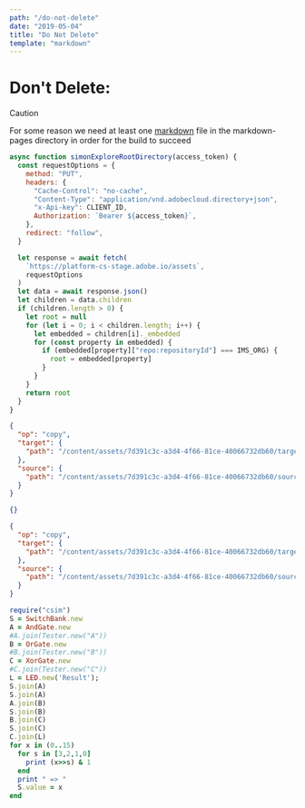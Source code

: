 ```yaml
---
path: "/do-not-delete"
date: "2019-05-04"
title: "Do Not Delete"
template: "markdown"
---
```


# Don't Delete:

> [!CAUTION]
>
> For some reason we need at least one [markdown](https://example.com) file in the markdown-pages directory in order for the build to succeed

```javascript {tabGroup: test}{tabName: JS}
async function simonExploreRootDirectory(access_token) {
  const requestOptions = {
    method: "PUT",
    headers: {
      "Cache-Control": "no-cache",
      "Content-Type": "application/vnd.adobecloud.directory+json",
      "x-Api-key": CLIENT_ID,
      Authorization: `Bearer ${access_token}`,
    },
    redirect: "follow",
  }

  let response = await fetch(
    `https://platform-cs-stage.adobe.io/assets`,
    requestOptions
  )
  let data = await response.json()
  let children = data.children
  if (children.length > 0) {
    let root = null
    for (let i = 0; i < children.length; i++) {
      let embedded = children[i]._embedded
      for (const property in embedded) {
        if (embedded[property]["repo:repositoryId"] === IMS_ORG) {
          root = embedded[property]
        }
      }
    }
    return root
  }
}
```

```json {tabGroup: test}{tabName: JSON}
{
  "op": "copy",
  "target": {
    "path": "/content/assets/7d391c3c-a3d4-4f66-81ce-40066732db60/target"
  },
  "source": {
    "path": "/content/assets/7d391c3c-a3d4-4f66-81ce-40066732db60/source/test.psd"
  }
}
```

```json
{}
```

```json {tabGroup: ack}{tabName: JSON}
{
  "op": "copy",
  "target": {
    "path": "/content/assets/7d391c3c-a3d4-4f66-81ce-40066732db60/target"
  },
  "source": {
    "path": "/content/assets/7d391c3c-a3d4-4f66-81ce-40066732db60/source/test.psd"
  }
}
```

```ruby {tabGroup: ack}{tabName: Ruby}
require("csim")
S = SwitchBank.new
A = AndGate.new
#A.join(Tester.new("A"))
B = OrGate.new
#B.join(Tester.new("B"))
C = XorGate.new
#C.join(Tester.new("C"))
L = LED.new('Result');
S.join(A)
S.join(A)
A.join(B)
S.join(B)
B.join(C)
S.join(C)
C.join(L)
for x in (0..15)
  for s in [3,2,1,0]
    print (x>>s) & 1
  end
  print " => "
  S.value = x
end
```
